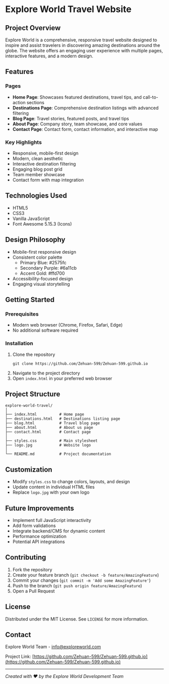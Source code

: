 # Explore World Travel Website

## Project Overview

Explore World is a comprehensive, responsive travel website designed to inspire and assist travelers in discovering amazing destinations around the globe. The website offers an engaging user experience with multiple pages, interactive features, and a modern design.

## Features

### Pages
- **Home Page**: Showcases featured destinations, travel tips, and call-to-action sections
- **Destinations Page**: Comprehensive destination listings with advanced filtering
- **Blog Page**: Travel stories, featured posts, and travel tips
- **About Page**: Company story, team showcase, and core values
- **Contact Page**: Contact form, contact information, and interactive map

### Key Highlights
- Responsive, mobile-first design
- Modern, clean aesthetic
- Interactive destination filtering
- Engaging blog post grid
- Team member showcase
- Contact form with map integration

## Technologies Used
- HTML5
- CSS3
- Vanilla JavaScript
- Font Awesome 5.15.3 (Icons)

## Design Philosophy
- Mobile-first responsive design
- Consistent color palette
  * Primary Blue: #2575fc
  * Secondary Purple: #6a11cb
  * Accent Gold: #ffd700
- Accessibility-focused design
- Engaging visual storytelling

## Getting Started

### Prerequisites
- Modern web browser (Chrome, Firefox, Safari, Edge)
- No additional software required

### Installation
1. Clone the repository
   ```
   git clone https://github.com/Zehuan-599/Zehuan-599.github.io
   ```
2. Navigate to the project directory
3. Open `index.html` in your preferred web browser

## Project Structure
```
explore-world-travel/
│
├── index.html          # Home page
├── destinations.html   # Destinations listing page
├── blog.html           # Travel blog page
├── about.html          # About us page
├── contact.html        # Contact page
│
├── styles.css          # Main stylesheet
├── logo.jpg            # Website logo
│
└── README.md           # Project documentation
```

## Customization
- Modify `styles.css` to change colors, layouts, and design
- Update content in individual HTML files
- Replace `logo.jpg` with your own logo

## Future Improvements
- Implement full JavaScript interactivity
- Add form validations
- Integrate backend/CMS for dynamic content
- Performance optimization
- Potential API integrations

## Contributing
1. Fork the repository
2. Create your feature branch (`git checkout -b feature/AmazingFeature`)
3. Commit your changes (`git commit -m 'Add some AmazingFeature'`)
4. Push to the branch (`git push origin feature/AmazingFeature`)
5. Open a Pull Request

## License
Distributed under the MIT License. See `LICENSE` for more information.

## Contact
Explore World Team - info@exploreworld.com

Project Link: [https://github.com/Zehuan-599/Zehuan-599.github.io](https://github.com/Zehuan-599/Zehuan-599.github.io)

---

*Created with ❤️ by the Explore World Development Team*
